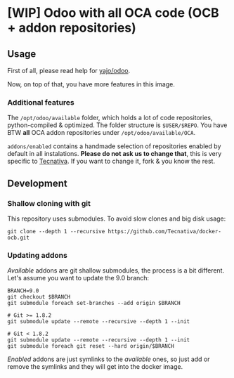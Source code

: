 # [WIP] Odoo with all OCA code (OCB + addon repositories)

## Usage

First of all, please read help for
[yajo/odoo](https://hub.docker.com/r/yajo/odoo/).

Now, on top of that, you have more features in this image.

### Additional features

The `/opt/odoo/available` folder, which holds a lot of code repositories,
python-compiled & optimized. The folder structure is `$USER/$REPO`. You have
BTW **all** OCA addon repositories under `/opt/odoo/available/OCA`.

`addons/enabled` contains a handmade selection of repositories enabled
by default in all instalations. **Please do not ask us to change that**, this
is very specific to [Tecnativa][]. If you want to change it, fork & you know
the rest.

## Development

### Shallow cloning with git

This repository uses submodules. To avoid slow clones and big disk usage:

    git clone --depth 1 --recursive https://github.com/Tecnativa/docker-ocb.git

### Updating addons

*Available* addons are git shallow submodules, the process is a bit different.
Let's assume you want to update the 9.0 branch:

    BRANCH=9.0
    git checkout $BRANCH
    git submodule foreach set-branches --add origin $BRANCH

    # Git >= 1.8.2
    git submodule update --remote --recursive --depth 1 --init  

    # Git < 1.8.2
    git submodule update --remote --recursive --depth 1 --init  
    git submodule foreach git reset --hard origin/$BRANCH

*Enabled* addons are just symlinks to the *available* ones, so just add or
remove the symlinks and they will get into the docker image.

[Tecnativa]: https://www.tecnativa.com
